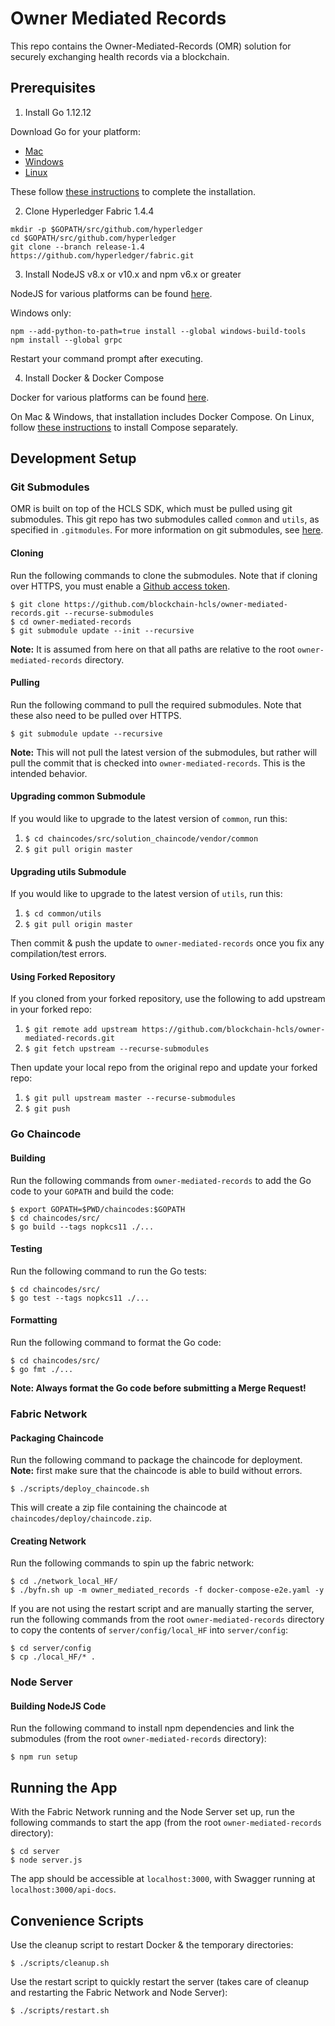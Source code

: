 # Owner Mediated Records

This repo contains the Owner-Mediated-Records (OMR) solution for securely exchanging health records via a blockchain.

## Prerequisites

1. Install Go 1.12.12

Download Go for your platform:
- [Mac](https://go.dev/dl/go1.12.12.darwin-amd64.pkg)
- [Windows](https://go.dev/dl/go1.12.12.windows-amd64.msi)
- [Linux](https://go.dev/dl/go1.12.12.linux-amd64.tar.gz)

These follow [these instructions](https://go.dev/doc/install) to complete the installation.

2. Clone Hyperledger Fabric 1.4.4

```
mkdir -p $GOPATH/src/github.com/hyperledger
cd $GOPATH/src/github.com/hyperledger
git clone --branch release-1.4 https://github.com/hyperledger/fabric.git
```

3. Install NodeJS v8.x or v10.x and npm v6.x or greater

NodeJS for various platforms can be found [here](https://nodejs.org/en/download/).

Windows only:
```
npm --add-python-to-path=true install --global windows-build-tools
npm install --global grpc
```

Restart your command prompt after executing.

4. Install Docker & Docker Compose

Docker for various platforms can be found [here](https://hub.docker.com/search?type=edition&offering=community&q=).

On Mac & Windows, that installation includes Docker Compose. On Linux, follow [these instructions](https://docs.docker.com/compose/install/) to install Compose separately.

## Development Setup

### Git Submodules

OMR is built on top of the HCLS SDK, which must be pulled using git submodules.
This git repo has two submodules called `common` and `utils`, as specified in `.gitmodules`.
For more information on git submodules, see [here](https://git-scm.com/book/en/v2/Git-Tools-Submodules).

#### Cloning

Run the following commands to clone the submodules. Note that if cloning over HTTPS, you must enable a [Github access token](https://help.github.com/en/github/authenticating-to-github/creating-a-personal-access-token-for-the-command-line).

```
$ git clone https://github.com/blockchain-hcls/owner-mediated-records.git --recurse-submodules
$ cd owner-mediated-records
$ git submodule update --init --recursive
```

**Note:** It is assumed from here on that all paths are relative to the root `owner-mediated-records` directory.

#### Pulling

Run the following command to pull the required submodules. Note that these also need to be pulled over HTTPS.

```
$ git submodule update --recursive
```

**Note:** This will not pull the latest version of the submodules, but rather will pull the commit that is checked into
`owner-mediated-records`. This is the intended behavior.

#### Upgrading common Submodule
If you would like to upgrade to the latest version of `common`, run this:
1. `$ cd chaincodes/src/solution_chaincode/vendor/common`
2. `$ git pull origin master`


#### Upgrading utils Submodule
If you would like to upgrade to the latest version of `utils`, run this:
1. `$ cd common/utils`
2. `$ git pull origin master`

Then commit & push the update to `owner-mediated-records` once you fix any compilation/test errors.

#### Using Forked Repository
If you cloned from your forked repository, use the following to add upstream in your forked repo:
1. `$ git remote add upstream https://github.com/blockchain-hcls/owner-mediated-records.git`
2. `$ git fetch upstream --recurse-submodules`

Then update your local repo from the original repo and update your forked repo:
1. `$ git pull upstream master --recurse-submodules`
2. `$ git push`

### Go Chaincode

#### Building

Run the following commands from `owner-mediated-records` to add the Go code to your `GOPATH` and build the code:

```
$ export GOPATH=$PWD/chaincodes:$GOPATH
$ cd chaincodes/src/
$ go build --tags nopkcs11 ./...
```

#### Testing

Run the following command to run the Go tests:

```
$ cd chaincodes/src/
$ go test --tags nopkcs11 ./...
```

#### Formatting

Run the following command to format the Go code:

```
$ cd chaincodes/src/
$ go fmt ./...
```

**Note: Always format the Go code before submitting a Merge Request!**

### Fabric Network

#### Packaging Chaincode

Run the following command to package the chaincode for deployment.
**Note:** first make sure that the chaincode is able to build without errors.

```
$ ./scripts/deploy_chaincode.sh
```

This will create a zip file containing the chaincode at `chaincodes/deploy/chaincode.zip`.

#### Creating Network

Run the following commands to spin up the fabric network:

```
$ cd ./network_local_HF/
$ ./byfn.sh up -m owner_mediated_records -f docker-compose-e2e.yaml -y
```

If you are not using the restart script and are manually starting the server, run the following commands from the root `owner-mediated-records` directory to copy the contents of `server/config/local_HF` into `server/config`:

```
$ cd server/config
$ cp ./local_HF/* .
```

### Node Server

#### Building NodeJS Code

Run the following command to install npm dependencies and link the submodules (from the root `owner-mediated-records` directory):

```
$ npm run setup
```

## Running the App

With the Fabric Network running and the Node Server set up, run the following commands to start the app (from the root `owner-mediated-records` directory):

```
$ cd server
$ node server.js
```

The app should be accessible at `localhost:3000`, with Swagger running at `localhost:3000/api-docs`.

## Convenience Scripts

Use the cleanup script to restart Docker & the temporary directories:

```
$ ./scripts/cleanup.sh
```

Use the restart script to quickly restart the server (takes care of cleanup and restarting the Fabric Network and Node Server):

```
$ ./scripts/restart.sh
```
